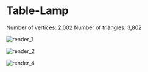 # Table-Lamp

Number of vertices: 2,002
Number of triangles: 3,802

![render_1](https://user-images.githubusercontent.com/37188295/120929599-efee8d00-c6e9-11eb-82e7-93d8d64608a4.png)

![render_2](https://user-images.githubusercontent.com/37188295/120929601-f1b85080-c6e9-11eb-95c6-0bdc2f89bf52.png)

![render_4](https://user-images.githubusercontent.com/37188295/120929602-f2e97d80-c6e9-11eb-8b47-9ead9a45c8ce.png)